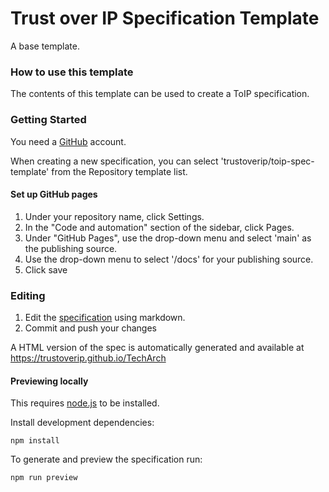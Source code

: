 # Trust over IP Specification Template

A base template.

### How to use this template

The contents of this template can be used to create a ToIP specification.

### Getting Started

You need a [GitHub](https://github.com) account.

When creating a new specification, you can select 'trustoverip/toip-spec-template' from the Repository template list.

#### Set up GitHub pages

1. Under your repository name, click  Settings.
2. In the "Code and automation" section of the sidebar, click  Pages.
3. Under "GitHub Pages", use the drop-down menu and select 'main' as the publishing source.
4. Use the drop-down menu to select '/docs' for your publishing source.
5. Click save

### Editing

1. Edit the [specification](spec.md) using markdown.
2. Commit and push your changes

A HTML version of the spec is automatically generated and available at https://trustoverip.github.io/TechArch


#### Previewing locally

This requires [node.js](https://nodejs.dev) to be installed.

Install development dependencies:

```shell
npm install
```

To generate and preview the specification run:

```shell
npm run preview
```
